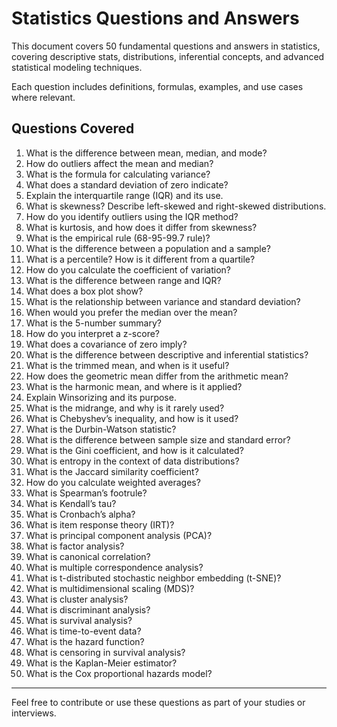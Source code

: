 
# Statistics Questions and Answers

This document covers 50 fundamental questions and answers in statistics, covering descriptive stats, distributions, inferential concepts, and advanced statistical modeling techniques.

Each question includes definitions, formulas, examples, and use cases where relevant.

## Questions Covered

1. What is the difference between mean, median, and mode?
2. How do outliers affect the mean and median?
3. What is the formula for calculating variance?
4. What does a standard deviation of zero indicate?
5. Explain the interquartile range (IQR) and its use.
6. What is skewness? Describe left-skewed and right-skewed distributions.
7. How do you identify outliers using the IQR method?
8. What is kurtosis, and how does it differ from skewness?
9. What is the empirical rule (68-95-99.7 rule)?
10. What is the difference between a population and a sample?
11. What is a percentile? How is it different from a quartile?
12. How do you calculate the coefficient of variation?
13. What is the difference between range and IQR?
14. What does a box plot show?
15. What is the relationship between variance and standard deviation?
16. When would you prefer the median over the mean?
17. What is the 5-number summary?
18. How do you interpret a z-score?
19. What does a covariance of zero imply?
20. What is the difference between descriptive and inferential statistics?
21. What is the trimmed mean, and when is it useful?
22. How does the geometric mean differ from the arithmetic mean?
23. What is the harmonic mean, and where is it applied?
24. Explain Winsorizing and its purpose.
25. What is the midrange, and why is it rarely used?
26. What is Chebyshev’s inequality, and how is it used?
27. What is the Durbin-Watson statistic?
28. What is the difference between sample size and standard error?
29. What is the Gini coefficient, and how is it calculated?
30. What is entropy in the context of data distributions?
31. What is the Jaccard similarity coefficient?
32. How do you calculate weighted averages?
33. What is Spearman’s footrule?
34. What is Kendall’s tau?
35. What is Cronbach’s alpha?
36. What is item response theory (IRT)?
37. What is principal component analysis (PCA)?
38. What is factor analysis?
39. What is canonical correlation?
40. What is multiple correspondence analysis?
41. What is t-distributed stochastic neighbor embedding (t-SNE)?
42. What is multidimensional scaling (MDS)?
43. What is cluster analysis?
44. What is discriminant analysis?
45. What is survival analysis?
46. What is time-to-event data?
47. What is the hazard function?
48. What is censoring in survival analysis?
49. What is the Kaplan-Meier estimator?
50. What is the Cox proportional hazards model?

---

Feel free to contribute or use these questions as part of your studies or interviews.
